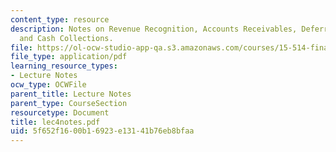 ```yaml
---
content_type: resource
description: Notes on Revenue Recognition, Accounts Receivables, Deferred Income,
  and Cash Collections.
file: https://ol-ocw-studio-app-qa.s3.amazonaws.com/courses/15-514-financial-and-managerial-accounting-summer-2003/5f652f1600b16923e13141b76eb8bfaa_lec4notes.pdf
file_type: application/pdf
learning_resource_types:
- Lecture Notes
ocw_type: OCWFile
parent_title: Lecture Notes
parent_type: CourseSection
resourcetype: Document
title: lec4notes.pdf
uid: 5f652f16-00b1-6923-e131-41b76eb8bfaa
---
```

